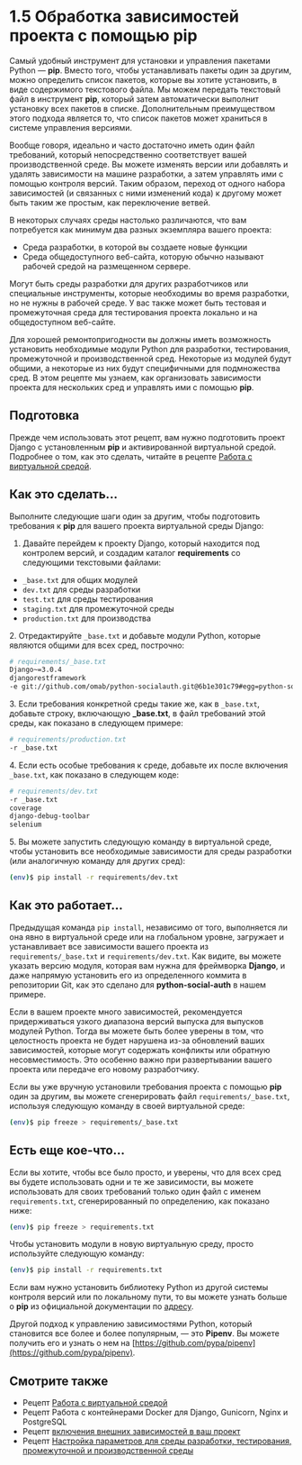 # 1.5 Обработка зависимостей проекта с помощью pip

Самый удобный инструмент для установки и управления пакетами Python — **pip**. Вместо того, чтобы устанавливать пакеты один за другим, можно определить список пакетов, которые вы хотите установить, в виде содержимого текстового файла. Мы можем передать текстовый файл в инструмент **pip**, который затем автоматически выполнит установку всех пакетов в списке. Дополнительным преимуществом этого подхода является то, что список пакетов может храниться в системе управления версиями.

Вообще говоря, идеально и часто достаточно иметь один файл требований, который непосредственно соответствует вашей производственной среде. Вы можете изменять версии или добавлять и удалять зависимости на машине разработки, а затем управлять ими с помощью контроля версий. Таким образом, переход от одного набора зависимостей (и связанных с ними изменений кода) к другому может быть таким же простым, как переключение ветвей.

В некоторых случаях среды настолько различаются, что вам потребуется как минимум два разных экземпляра вашего проекта:

* Среда разработки, в которой вы создаете новые функции
* Среда общедоступного веб-сайта, которую обычно называют рабочей средой на размещенном сервере.

Могут быть среды разработки для других разработчиков или специальные инструменты, которые необходимы во время разработки, но не нужны в рабочей среде. У вас также может быть тестовая и промежуточная среда для тестирования проекта локально и на общедоступном веб-сайте.

Для хорошей ремонтопригодности вы должны иметь возможность установить необходимые модули Python для разработки, тестирования, промежуточной и производственной сред. Некоторые из модулей будут общими, а некоторые из них будут специфичными для подмножества сред. В этом рецепте мы узнаем, как организовать зависимости проекта для нескольких сред и управлять ими с помощью **pip**.

## Подготовка

Прежде чем использовать этот рецепт, вам нужно подготовить проект Django с установленным **pip** и активированной виртуальной средой. Подробнее о том, как это сделать, читайте в рецепте [Работа с виртуальной средой](1.3-rabota-s-virtualnoi-sredoi.md).

## Как это сделать...

Выполните следующие шаги один за другим, чтобы подготовить требования к **pip** для вашего проекта виртуальной среды Django:

1. Давайте перейдем к проекту Django, который находится под контролем версий, и создадим каталог **requirements** со следующими текстовыми файлами:

* `_base.txt` для общих модулей
* `dev.txt` для среды разработки
* `test.txt` для среды тестирования
* `staging.txt` для промежуточной среды
* `production.txt` для производства

2\. Отредактируйте `_base.txt` и добавьте модули Python, которые являются общими для всех сред, построчно:

```bash
# requirements/_base.txt
Django~=3.0.4
djangorestframework
-e git://github.com/omab/python-socialauth.git@6b1e301c79#egg=python-social-auth
```

3\. Если требования конкретной среды такие же, как в `_base.txt`, добавьте строку, включающую **\_base.txt**, в файл требований этой среды, как показано в следующем примере:

```bash
# requirements/production.txt
-r _base.txt
```

4\. Если есть особые требования к среде, добавьте их после включения `_base.txt`, как показано в следующем коде:

```bash
# requirements/dev.txt
-r _base.txt
coverage
django-debug-toolbar
selenium
```

5\. Вы можете запустить следующую команду в виртуальной среде, чтобы установить все необходимые зависимости для среды разработки (или аналогичную команду для других сред):

```bash
(env)$ pip install -r requirements/dev.txt
```

## Как это работает...

Предыдущая команда `pip install`, независимо от того, выполняется ли она явно в виртуальной среде или на глобальном уровне, загружает и устанавливает все зависимости вашего проекта из `requirements/_base.txt` и `requirements/dev.txt`. Как видите, вы можете указать версию модуля, которая вам нужна для фреймворка **Django**, и даже напрямую установить его из определенного коммита в репозитории Git, как это сделано для **python-social-auth** в нашем примере.

Если в вашем проекте много зависимостей, рекомендуется придерживаться узкого диапазона версий выпуска для выпусков модулей Python. Тогда вы можете быть более уверены в том, что целостность проекта не будет нарушена из-за обновлений ваших зависимостей, которые могут содержать конфликты или обратную несовместимость. Это особенно важно при развертывании вашего проекта или передаче его новому разработчику.

Если вы уже вручную установили требования проекта с помощью **pip** один за другим, вы можете сгенерировать файл `requirements/_base.txt`, используя следующую команду в своей виртуальной среде:

```bash
(env)$ pip freeze > requirements/_base.txt
```

## Есть еще кое-что...

Если вы хотите, чтобы все было просто, и уверены, что для всех сред вы будете использовать одни и те же зависимости, вы можете использовать для своих требований только один файл с именем `requirements.txt`, сгенерированный по определению, как показано ниже:

```bash
(env)$ pip freeze > requirements.txt
```

Чтобы установить модули в новую виртуальную среду, просто используйте следующую команду:

```bash
(env)$ pip install -r requirements.txt
```

Если вам нужно установить библиотеку Python из другой системы контроля версий или по локальному пути, то вы можете узнать больше о **pip** из официальной документации по [адресу](https://pip.pypa.io/en/stable/user\_guide/).

Другой подход к управлению зависимостями Python, который становится все более и более популярным, — это **Pipenv**. Вы можете получить его и узнать о нем на [https://github.com/pypa/pipenv](https://github.com/pypa/pipenv).

## Смотрите также

* Рецепт [Работа с виртуальной средой](1.3-rabota-s-virtualnoi-sredoi.md)
* Рецепт Работа с контейнерами Docker для Django, Gunicorn, Nginx и PostgreSQL
* Рецепт [включения внешних зависимостей в ваш проект](1.9-vklyuchenie-vneshnikh-zavisimostei-v-vash-proekt.md)
* Рецепт [Настройка параметров для среды разработки, тестирования, промежуточной и производственной среды](1.6-nastroika-parametrov-dlya-sredy-razrabotki-testirovaniya-promezhutochnoi-i-proizvodstvennoi-sred.md)
